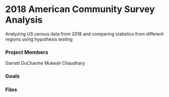 # 2018 American Community Survey Analysis
Analyzing US census data from 2018 and comparing statistics from different regions using hypothesis testing

### Project Members
Garrett DuCharme
Mukesh Chaudhary

### Goals

### Files


